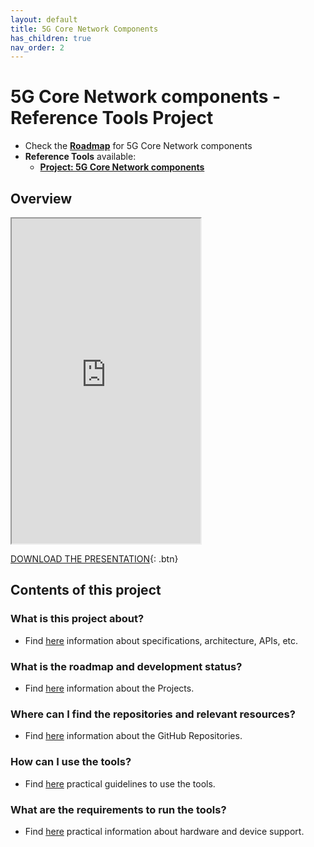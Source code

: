 ```yaml
---
layout: default
title: 5G Core Network Components
has_children: true
nav_order: 2
---
```


# 5G Core Network components - Reference Tools Project

* Check the [**Roadmap**](https://github.com/orgs/5G-MAG/projects/48/views/17) for 5G Core Network components
* **Reference Tools** available:
   * [**Project: 5G Core Network components**](https://5g-mag.github.io/Getting-Started/pages/5g-core-network-components/)

## Overview
<iframe width="60%" height="520" src="https://drive.google.com/file/d/1-TPp-cVL8xW5WD8n8dJ2JyDPIfbbygli/preview"></iframe>

[DOWNLOAD THE PRESENTATION](https://drive.google.com/file/d/1-TPp-cVL8xW5WD8n8dJ2JyDPIfbbygli/preview){: .btn}

## Contents of this project

### What is this project about?
* Find [here](./under-development.html) information about specifications, architecture, APIs, etc.

### What is the roadmap and development status?
* Find [here](./projects.html) information about the Projects.
 
### Where can I find the repositories and relevant resources?
* Find [here](./repositories.html) information about the GitHub Repositories.

### How can I use the tools?
* Find [here](./tutorials.html) practical guidelines to use the tools.

### What are the requirements to run the tools?
* Find [here](./requirements.html) practical information about hardware and device support. 
